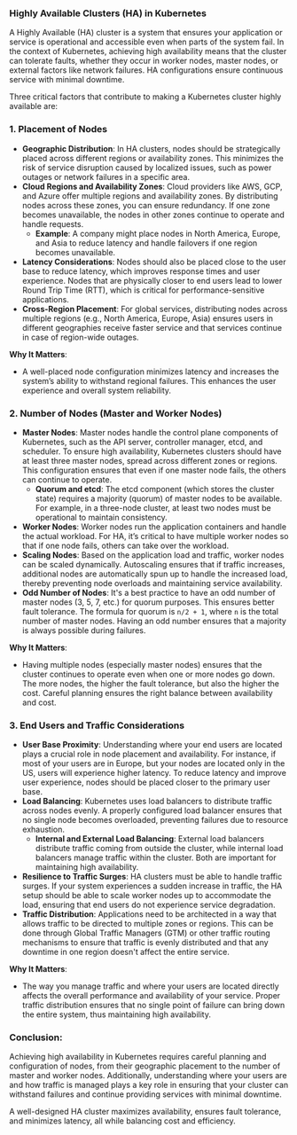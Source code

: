 ### **Highly Available Clusters (HA) in Kubernetes**

A Highly Available (HA) cluster is a system that ensures your application or service is operational and accessible even when parts of the system fail. In the context of Kubernetes, achieving high availability means that the cluster can tolerate faults, whether they occur in worker nodes, master nodes, or external factors like network failures. HA configurations ensure continuous service with minimal downtime.

Three critical factors that contribute to making a Kubernetes cluster highly available are:

### 1. **Placement of Nodes**
   - **Geographic Distribution**: In HA clusters, nodes should be strategically placed across different regions or availability zones. This minimizes the risk of service disruption caused by localized issues, such as power outages or network failures in a specific area.
   - **Cloud Regions and Availability Zones**: Cloud providers like AWS, GCP, and Azure offer multiple regions and availability zones. By distributing nodes across these zones, you can ensure redundancy. If one zone becomes unavailable, the nodes in other zones continue to operate and handle requests.
     - **Example**: A company might place nodes in North America, Europe, and Asia to reduce latency and handle failovers if one region becomes unavailable.
   - **Latency Considerations**: Nodes should also be placed close to the user base to reduce latency, which improves response times and user experience. Nodes that are physically closer to end users lead to lower Round Trip Time (RTT), which is critical for performance-sensitive applications.
   - **Cross-Region Placement**: For global services, distributing nodes across multiple regions (e.g., North America, Europe, Asia) ensures users in different geographies receive faster service and that services continue in case of region-wide outages.

   **Why It Matters**:
   - A well-placed node configuration minimizes latency and increases the system’s ability to withstand regional failures. This enhances the user experience and overall system reliability.

### 2. **Number of Nodes (Master and Worker Nodes)**
   - **Master Nodes**: Master nodes handle the control plane components of Kubernetes, such as the API server, controller manager, etcd, and scheduler. To ensure high availability, Kubernetes clusters should have at least three master nodes, spread across different zones or regions. This configuration ensures that even if one master node fails, the others can continue to operate.
     - **Quorum and etcd**: The etcd component (which stores the cluster state) requires a majority (quorum) of master nodes to be available. For example, in a three-node cluster, at least two nodes must be operational to maintain consistency.
   - **Worker Nodes**: Worker nodes run the application containers and handle the actual workload. For HA, it’s critical to have multiple worker nodes so that if one node fails, others can take over the workload.
   - **Scaling Nodes**: Based on the application load and traffic, worker nodes can be scaled dynamically. Autoscaling ensures that if traffic increases, additional nodes are automatically spun up to handle the increased load, thereby preventing node overloads and maintaining service availability.
   - **Odd Number of Nodes**: It's a best practice to have an odd number of master nodes (3, 5, 7, etc.) for quorum purposes. This ensures better fault tolerance. The formula for quorum is `n/2 + 1`, where `n` is the total number of master nodes. Having an odd number ensures that a majority is always possible during failures.

   **Why It Matters**:
   - Having multiple nodes (especially master nodes) ensures that the cluster continues to operate even when one or more nodes go down. The more nodes, the higher the fault tolerance, but also the higher the cost. Careful planning ensures the right balance between availability and cost.

### 3. **End Users and Traffic Considerations**
   - **User Base Proximity**: Understanding where your end users are located plays a crucial role in node placement and availability. For instance, if most of your users are in Europe, but your nodes are located only in the US, users will experience higher latency. To reduce latency and improve user experience, nodes should be placed closer to the primary user base.
   - **Load Balancing**: Kubernetes uses load balancers to distribute traffic across nodes evenly. A properly configured load balancer ensures that no single node becomes overloaded, preventing failures due to resource exhaustion.
     - **Internal and External Load Balancing**: External load balancers distribute traffic coming from outside the cluster, while internal load balancers manage traffic within the cluster. Both are important for maintaining high availability.
   - **Resilience to Traffic Surges**: HA clusters must be able to handle traffic surges. If your system experiences a sudden increase in traffic, the HA setup should be able to scale worker nodes up to accommodate the load, ensuring that end users do not experience service degradation.
   - **Traffic Distribution**: Applications need to be architected in a way that allows traffic to be directed to multiple zones or regions. This can be done through Global Traffic Managers (GTM) or other traffic routing mechanisms to ensure that traffic is evenly distributed and that any downtime in one region doesn't affect the entire service.

   **Why It Matters**:
   - The way you manage traffic and where your users are located directly affects the overall performance and availability of your service. Proper traffic distribution ensures that no single point of failure can bring down the entire system, thus maintaining high availability.

### **Conclusion:**
Achieving high availability in Kubernetes requires careful planning and configuration of nodes, from their geographic placement to the number of master and worker nodes. Additionally, understanding where your users are and how traffic is managed plays a key role in ensuring that your cluster can withstand failures and continue providing services with minimal downtime. 

A well-designed HA cluster maximizes availability, ensures fault tolerance, and minimizes latency, all while balancing cost and efficiency.
